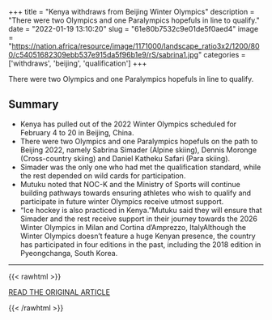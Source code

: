 +++
title = "Kenya withdraws from Beijing Winter Olympics"
description = "There were two Olympics and one Paralympics hopefuls in line to qualify."
date = "2022-01-19 13:10:20"
slug = "61e80b7532c9e01de5f0aed4"
image = "https://nation.africa/resource/image/1171000/landscape_ratio3x2/1200/800/c54051682309ebb537e915da5f96b1e9/rS/sabrina1.jpg"
categories = ['withdraws', 'beijing', 'qualification']
+++

There were two Olympics and one Paralympics hopefuls in line to qualify.

## Summary

- Kenya has pulled out of the 2022 Winter Olympics scheduled for February 4 to 20 in Beijing, China.
- There were two Olympics and one Paralympics hopefuls on the path to Beijing 2022, namely Sabrina Simader (Alpine skiing), Dennis Moronge (Cross-country skiing) and Daniel Katheku Safari (Para skiing).
- Simader was the only one who had met the qualification standard, while the rest depended on wild cards for participation.
- Mutuku noted that NOC-K and the Ministry of Sports will continue building pathways towards ensuring athletes who wish to qualify and participate in future winter Olympics receive utmost support.
- “Ice hockey is also practiced in Kenya.”Mutuku said they will ensure that Simader and the rest receive support in their journey towards the 2026 Winter Olympics in Milan and Cortina d’Amprezzo, ItalyAlthough the Winter Olympics doesn’t feature a huge Kenyan presence, the country has participated in four editions in the past, including the 2018 edition in Pyeongchanga, South Korea.

---

{{< rawhtml >}}
  <p class="article-category">
    <a target="_blank" href="https://nation.africa/kenya/sports/other-sports/kenya-withdraws-from-beijing-winter-olympics-3686330">READ THE ORIGINAL ARTICLE</a>
  </p>
{{< /rawhtml >}}
